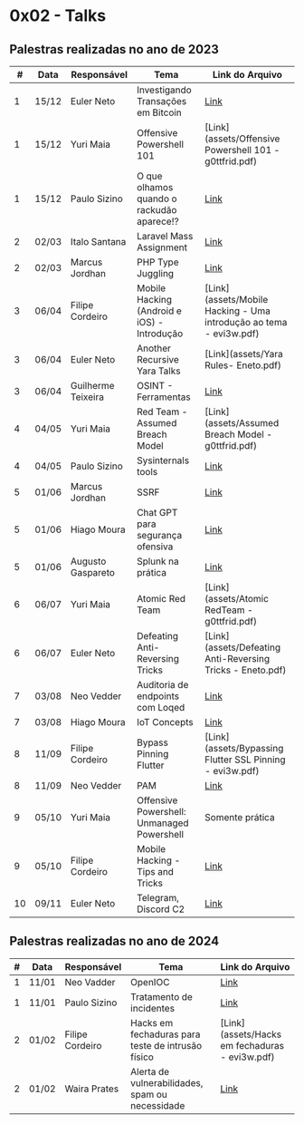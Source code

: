 # 0x02 - Talks

## Palestras realizadas no ano de 2023

| #   | Data  | Responsável          | Tema                                               | Link do Arquivo                                     |
|-----|-------|----------------------|----------------------------------------------------|-----------------------------------------------------|
| 1   | 15/12 | Euler Neto           | Investigando Transações em Bitcoin                 | [Link](inserir_link_aqui)                           |
| 1   | 15/12 | Yuri Maia            | Offensive Powershell 101                           | [Link](assets/Offensive Powershell 101 - g0ttfrid.pdf)                           |
| 1   | 15/12 | Paulo Sizino         | O que olhamos quando o rackudão aparece!?          | [Link](inserir_link_aqui)                           |
| 2   | 02/03 | Italo Santana        | Laravel Mass Assignment                            | [Link](inserir_link_aqui)                           |
| 2   | 02/03 | Marcus Jordhan       | PHP Type Juggling                                  | [Link](inserir_link_aqui)                           |
| 3   | 06/04 | Filipe Cordeiro      | Mobile Hacking (Android e iOS) - Introdução        | [Link](assets/Mobile Hacking - Uma introdução ao tema - evi3w.pdf)                           |
| 3   | 06/04 | Euler Neto           | Another Recursive Yara Talks                       | [Link](assets/Yara Rules- Eneto.pdf)                           |
| 3   | 06/04 | Guilherme Teixeira   | OSINT - Ferramentas                                | [Link](inserir_link_aqui)                           |
| 4   | 04/05 | Yuri Maia            | Red Team - Assumed Breach Model                    | [Link](assets/Assumed Breach Model - g0ttfrid.pdf)                           |
| 4   | 04/05 | Paulo Sizino         | Sysinternals tools                                 | [Link](inserir_link_aqui)                           |
| 5   | 01/06 | Marcus Jordhan       | SSRF                                               | [Link](inserir_link_aqui)                           |
| 5   | 01/06 | Hiago Moura          | Chat GPT para segurança ofensiva                   | [Link](inserir_link_aqui)                           |
| 5   | 01/06 | Augusto Gaspareto    | Splunk na prática                                  | [Link](inserir_link_aqui)                           |
| 6   | 06/07 | Yuri Maia            | Atomic Red Team                                    | [Link](assets/Atomic RedTeam - g0ttfrid.pdf)                           |
| 6   | 06/07 | Euler Neto           | Defeating Anti-Reversing Tricks                    | [Link](assets/Defeating Anti-Reversing Tricks - Eneto.pdf)                           |
| 7   | 03/08 | Neo Vedder           | Auditoria de endpoints com Loqed                   | [Link](inserir_link_aqui)                           |
| 7   | 03/08 | Hiago Moura          | IoT Concepts                                       | [Link](inserir_link_aqui)                           |
| 8   | 11/09 | Filipe Cordeiro      | Bypass Pinning Flutter                             | [Link](assets/Bypassing Flutter SSL Pinning - evi3w.pdf)                           |
| 8   | 11/09 | Neo Vedder           | PAM                                                | [Link](inserir_link_aqui)                           |
| 9   | 05/10 | Yuri Maia            | Offensive Powershell: Unmanaged Powershell         | Somente prática                          |
| 9   | 05/10 | Filipe Cordeiro      | Mobile Hacking - Tips and Tricks                   | [Link](inserir_link_aqui)                           |
| 10  | 09/11 | Euler Neto           | Telegram, Discord C2                               | [Link](inserir_link_aqui)                           |




## Palestras realizadas no ano de 2024

| #   | Data  | Responsável         | Tema                                                | Link do Arquivo                                     |
|-----|-------|---------------------|-----------------------------------------------------|-----------------------------------------------------|
| 1   | 11/01 | Neo Vadder          | OpenIOC                                             | [Link](inserir_link_aqui)                           |
| 1   | 11/01 | Paulo Sizino        | Tratamento de incidentes                            | [Link](inserir_link_aqui)                           |
| 2   | 01/02 | Filipe Cordeiro     | Hacks em fechaduras para teste de intrusão físico   | [Link](assets/Hacks em fechaduras - evi3w.pdf)                           |
| 2   | 01/02 | Waira Prates        | Alerta de vulnerabilidades, spam ou necessidade     | [Link](inserir_link_aqui)                           |
